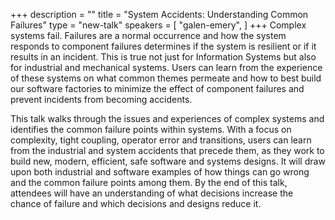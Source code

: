+++
description = ""
title = "System Accidents: Understanding Common Failures"
type = "new-talk"
speakers = [
        "galen-emery",
]
+++
Complex systems fail. Failures are a normal occurrence and how the system responds to component failures determines if the system is resilient or if it results in an incident. This is true not just for Information Systems but also for industrial and mechanical systems. Users can learn from the experience of these systems on what common themes permeate and how to best build our software factories to minimize the effect of component failures and prevent incidents from becoming accidents.

This talk walks through the issues and experiences of complex systems and identifies the common failure points within systems. With a focus on complexity, tight coupling, operator error and transitions, users can learn from the industrial and system accidents that precede them, as they work to build new, modern, efficient, safe software and systems designs. It will draw upon both industrial and software examples of how things can go wrong and the common failure points among them. By the end of this talk, attendees will have an understanding of what decisions increase the chance of failure and which decisions and designs reduce it.